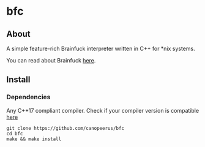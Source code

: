 # bfc

## About
A simple feature-rich Brainfuck interpreter written in C++ for \*nix systems.

You can read about Brainfuck [here](https://esolangs.org/wiki/brainfuck).

## Install

### Dependencies

Any C++17 compliant compiler. Check if your compiler version is compatible
[here](https://en.cppreference.com/w/cpp/compiler_support#C.2B.2B17_features)

```
git clone https://github.com/canopeerus/bfc
cd bfc
make && make install
```
